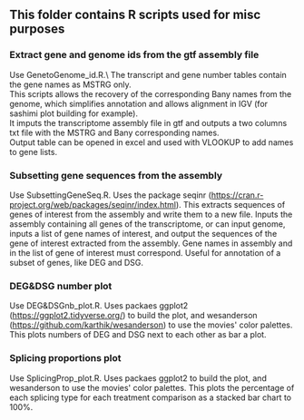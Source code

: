 ## This folder contains R scripts used for misc purposes

### Extract gene and genome ids from the gtf assembly file
Use GenetoGenome_id.R.\\
The transcript and gene number tables contain the gene names as MSTRG only.
\
This scripts allows the recovery of the corresponding Bany names from the genome, which simplifies annotation and allows alignment in IGV (for sashimi plot building for example).
\
It imputs the transcriptome assembly file in gtf and outputs a two columns txt file with the MSTRG and Bany corresponding names.
\
Output table can be opened in excel and used with VLOOKUP to add names to gene lists.

### Subsetting gene sequences from the assembly 
Use SubsettingGeneSeq.R.
Uses the package seqinr (https://cran.r-project.org/web/packages/seqinr/index.html).
This extracts sequences of genes of interest from the assembly and write them to a new file.
Inputs the assembly containing all genes of the transcriptome, or can input genome, inputs a list of gene names of interest, and output the sequences of the gene of interest extracted from the assembly.
Gene names in assembly and in the list of gene of interest must correspond. 
Useful for annotation of a subset of genes, like DEG and DSG.

### DEG&DSG number plot
Use DEG&DSGnb_plot.R.
Uses packaes ggplot2 (https://ggplot2.tidyverse.org/) to build the plot, and wesanderson (https://github.com/karthik/wesanderson) to use the movies' color palettes.
This plots numbers of DEG and DSG next to each other as bar a plot. 

### Splicing proportions plot
Use SplicingProp_plot.R.
Uses packaes ggplot2 to build the plot, and wesanderson to use the movies' color palettes.
This plots the percentage of each splicing type for each treatment comparison as a stacked bar chart to 100%. 
